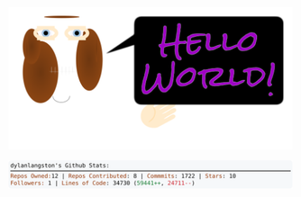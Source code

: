 <!-- 
Version 1.0.72
Built Fri May 17 2024 18:47:42 GMT+0000 (Coordinated Universal Time) 
-->

<a href="./src/ReadMe.md" title="Click to View Source">
  <div align="center">
    <picture width="100%" alt="Dylan">
      <source srcset="dylan.svg">
      <img src="dylan.svg" alt="Dylan">
    </picture>
  </div>
</a>

<br/>

<div align="center">
  <picture width="50%" alt="Profile Info and Stats">
    <source srcset="stats.svg">
    <img src="stats.svg" alt="Profile Info and Stats">
  </picture>
</div>

